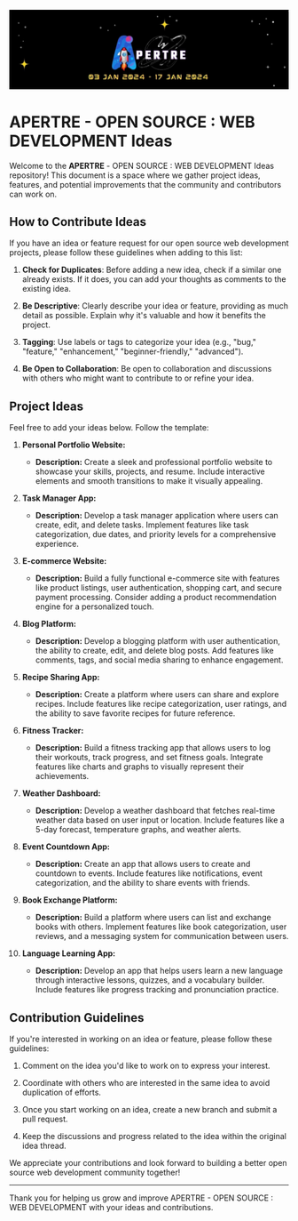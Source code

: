 ![logo](../assets/logo.jpg)

# APERTRE - OPEN SOURCE : WEB DEVELOPMENT Ideas

Welcome to the **APERTRE** - OPEN SOURCE : WEB DEVELOPMENT Ideas repository! This document is a space where we gather project ideas, features, and potential improvements that the community and contributors can work on.

## How to Contribute Ideas

If you have an idea or feature request for our open source web development projects, please follow these guidelines when adding to this list:

1. **Check for Duplicates**: Before adding a new idea, check if a similar one already exists. If it does, you can add your thoughts as comments to the existing idea.

2. **Be Descriptive**: Clearly describe your idea or feature, providing as much detail as possible. Explain why it's valuable and how it benefits the project.

3. **Tagging**: Use labels or tags to categorize your idea (e.g., "bug," "feature," "enhancement," "beginner-friendly," "advanced").

4. **Be Open to Collaboration**: Be open to collaboration and discussions with others who might want to contribute to or refine your idea.

## Project Ideas

Feel free to add your ideas below. Follow the template:

1. **Personal Portfolio Website:**
   - **Description:** Create a sleek and professional portfolio website to showcase your skills, projects, and resume. Include interactive elements and smooth transitions to make it visually appealing.

2. **Task Manager App:**
   - **Description:** Develop a task manager application where users can create, edit, and delete tasks. Implement features like task categorization, due dates, and priority levels for a comprehensive experience.

3. **E-commerce Website:**
   - **Description:** Build a fully functional e-commerce site with features like product listings, user authentication, shopping cart, and secure payment processing. Consider adding a product recommendation engine for a personalized touch.

4. **Blog Platform:**
   - **Description:** Develop a blogging platform with user authentication, the ability to create, edit, and delete blog posts. Add features like comments, tags, and social media sharing to enhance engagement.

5. **Recipe Sharing App:**
   - **Description:** Create a platform where users can share and explore recipes. Include features like recipe categorization, user ratings, and the ability to save favorite recipes for future reference.

6. **Fitness Tracker:**
   - **Description:** Build a fitness tracking app that allows users to log their workouts, track progress, and set fitness goals. Integrate features like charts and graphs to visually represent their achievements.

7. **Weather Dashboard:**
   - **Description:** Develop a weather dashboard that fetches real-time weather data based on user input or location. Include features like a 5-day forecast, temperature graphs, and weather alerts.

8. **Event Countdown App:**
   - **Description:** Create an app that allows users to create and countdown to events. Include features like notifications, event categorization, and the ability to share events with friends.

9. **Book Exchange Platform:**
   - **Description:** Build a platform where users can list and exchange books with others. Implement features like book categorization, user reviews, and a messaging system for communication between users.

10. **Language Learning App:**
    - **Description:** Develop an app that helps users learn a new language through interactive lessons, quizzes, and a vocabulary builder. Include features like progress tracking and pronunciation practice.



## Contribution Guidelines

If you're interested in working on an idea or feature, please follow these guidelines:

1. Comment on the idea you'd like to work on to express your interest.

2. Coordinate with others who are interested in the same idea to avoid duplication of efforts.

3. Once you start working on an idea, create a new branch and submit a pull request.

4. Keep the discussions and progress related to the idea within the original idea thread.

We appreciate your contributions and look forward to building a better open source web development community together!

---

Thank you for helping us grow and improve APERTRE - OPEN SOURCE : WEB DEVELOPMENT with your ideas and contributions.
